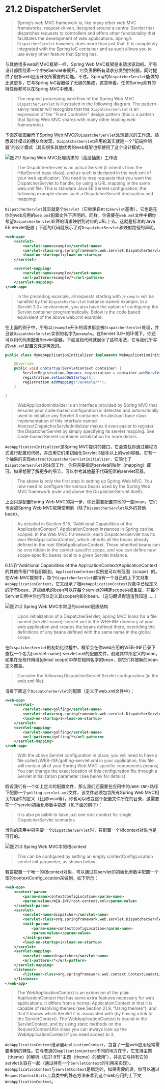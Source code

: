 # 21.2 DispatcherServlet

> Spring’s web MVC framework is, like many other web MVC frameworks, request-driven, designed around a central Servlet that dispatches requests to controllers and offers other functionality that facilitates the development of web applications. Spring’s `DispatcherServlet` however, does more than just that. It is completely integrated with the Spring IoC container and as such allows you to use every other feature that Spring has.

与其他很多web的MVC框架一样，Spring Web MVC框架是由请求驱动的。所有设计都围绕着一个中央Servlet来展开，它负责把所有请求分发到控制器，同时提供了很多web应用开发所需要的功能。不过，Spring的`DispatcherServlet`能做的比这更多，它与Spring IoC容器做了无缝的集成，这意味着，任何Spring具有的特性你都可以在Spring MVC中使用。

> The request processing workflow of the Spring Web MVC `DispatcherServlet` is illustrated in the following diagram. The pattern-savvy reader will recognize that the `DispatcherServlet` is an expression of the "Front Controller" design pattern (this is a pattern that Spring Web MVC shares with many other leading web frameworks).

下面这张图展示了Spring Web MVC的`DispatcherServlet`处理请求的工作流。熟悉设计模式的朋友会发现，`DispatcherServlet`应用的其实就是一个“前端控制器”的设计模式（其实很多其他优秀的web框架也都使用了这个设计模式）。

![图21.1 Spring Web MVC处理请求的（高层抽象）工作流](./figures/figure-21-1-the-request-processing-workflow-in-spring-web-mvc.png)

> The DispatcherServlet is an actual Servlet (it inherits from the HttpServlet base class), and as such is declared in the web.xml of your web application. You need to map requests that you want the DispatcherServlet to handle, by using a URL mapping in the same web.xml file. This is standard Java EE Servlet configuration; the following example shows such a DispatcherServlet declaration and mapping:

`DispatcherServlet`其实就是个`Servlet`（它继承自`HttpServlet`基类），它也是在你的web应用的`web.xml`配置文件下声明的。同样，你需要在`web.xml`文件中把你希望`DispatcherServlet`处理的请求映射到对应的URL上去。这就是标准的Java EE Servlet配置；下面的代码就展示了对`DispatcherServlet`和映射路径的声明。

```xml
<web-app>
    <servlet>
        <servlet-name>example</servlet-name>
        <servlet-class>org.springframework.web.servlet.DispatcherServlet</servlet-class>
        <load-on-startup>1</load-on-startup>
    </servlet>

    <servlet-mapping>
        <servlet-name>example</servlet-name>
        <url-pattern>/example/*</url-pattern>
    </servlet-mapping>
</web-app>
```

> In the preceding example, all requests starting with `/example` will be handled by the `DispatcherServlet` instance named example. In a Servlet 3.0+ environment, you also have the option of configuring the Servlet container programmatically. Below is the code based equivalent of the above web.xml example:

在上面的例子中，所有以`/example`开头的请求都会被`DispatcherServlet`处理，并且该`DispatcherServlet`实例的名字为`example`。在Servlet 3.0+的环境下，你还可以用代码来配置Servlet容器。下面这段代码就展示了这种用法，它与我们所写的`web.xml`配置文件是等效的。

```java
public class MyWebApplicationInitializer implements WebApplicationInitializer {

    @Override
    public void onStartup(ServletContext container) {
        ServletRegistration.Dynamic registration = container.addServlet("dispatcher", new DispatcherServlet());
        registration.setLoadOnStartup(1);
        registration.addMapping("/example/*");
    }

}
```

> WebApplicationInitializer is an interface provided by Spring MVC that ensures your code-based configuration is detected and automatically used to initialize any Servlet 3 container. An abstract base class implementation of this interface named AbstractDispatcherServletInitializer makes it even easier to register the DispatcherServlet by simply specifying its servlet mapping. See Code-based Servlet container initialization for more details.

`WebApplicationInitializer`是Spring MVC提供的接口，它会查找你通过编程方式进行配置的代码，并应用它们来初始化Servlet 3版本以上的web容器。它有一个抽象的实现`AbstractDispatcherServletInitializer`，它简化了`DispatcherServlet`的注册工作，你只需要指定servlet的映射（mapping）即可。如果想要了解更多的细节，可以参考其他基于代码配置的servlet容器。

> The above is only the first step in setting up Spring Web MVC. You now need to configure the various beans used by the Spring Web MVC framework (over and above the DispatcherServlet itself).

上面只是配置Spring Web MVC的第一步，你还需要配置其他的一些bean，它们也会被Spring Web MVC框架使用到（除了`DispatcherServlet`以外的其他bean）。

> As detailed in Section 6.15, “Additional Capabilities of the ApplicationContext”, ApplicationContext instances in Spring can be scoped. In the Web MVC framework, each DispatcherServlet has its own WebApplicationContext, which inherits all the beans already defined in the root WebApplicationContext. These inherited beans can be overridden in the servlet-specific scope, and you can define new scope-specific beans local to a given Servlet instance.

6.15节“Additional Capabilities of the ApplicationContext(ApplicationContext的其他作用)”中我们聊到，`ApplicationContext`实例是可以有范围（scope）的。在Web MVC框架中，每个`DispatcherServlet`都持有一个自己的上下文对象`WebApplicationContext`，它又继承了根`WebApplicationContext`对象中已经定义的所有bean。这些继承的bean可以在每个servlet的特定scope内被重载，在每个Servlet实例中你也可以定义其scope内新的bean。（这句翻译得渣渣我知道……）

![图21.2 Spring Web MVC中常见的context层级结构](./figures/figure-21-2-typical-context-hierarchy-in-spring-web-mvc.png)

> Upon initialization of a DispatcherServlet, Spring MVC looks for a file named [servlet-name]-servlet.xml in the WEB-INF directory of your web application and creates the beans defined there, overriding the definitions of any beans defined with the same name in the global scope.

在`DispatcherServlet`的初始化过程中，框架会在你web应用的WEB-INF目录下查找一个名为[servlet-name]-servlet.xml的配置文件，创建其中所定义的bean。如果在全局作用域(global scope)中存在相同名字的bean，则它们将被新的bean定义覆盖。

> Consider the following DispatcherServlet Servlet configuration (in the web.xml file):

请看下面这个`DispatcherServlet`的配置（定义于web.xml文件中）：

```xml
<web-app>
    <servlet>
        <servlet-name>golfing</servlet-name>
        <servlet-class>org.springframework.web.servlet.DispatcherServlet</servlet-class>
        <load-on-startup>1</load-on-startup>
    </servlet>
    <servlet-mapping>
        <servlet-name>golfing</servlet-name>
        <url-pattern>/golfing/*</url-pattern>
    </servlet-mapping>
</web-app>
```

> With the above Servlet configuration in place, you will need to have a file called /WEB-INF/golfing-servlet.xml in your application; this file will contain all of your Spring Web MVC-specific components (beans). You can change the exact location of this configuration file through a Servlet initialization parameter (see below for details).

假设我们有一个如上定义的配置文件，那么我们还需要在应用中的`/WEB-INF/`路径下配置一个`golfing-servlet.xml`文件，该文件必须包含所有Spring Web MVC相关的组件的定义（比如bean等）。你也可以改变这个配置文件所在的目录，这需要在一个servlet初始化参数中指定（见下面的例子）：

> It is also possible to have just one root context for single DispatcherServlet scenarios.

当你的应用中只需要一个`DispatcherServlet`时，只配置一个根context对象也是可行的。

![图21.3 Spring Web MVC中的根context](./figures/figure-21-3-single-root-context-in-spring-web-mvc.png)

> This can be configured by setting an empty contextConfigLocation servlet init parameter, as shown below:

若要配置一个唯一的根context对象，可以通过在servlet的初始化参数中配置一个空的contextConfigLocation来做到，如下所示：

```xml
<web-app>
    <context-param>
        <param-name>contextConfigLocation</param-name>
        <param-value>/WEB-INF/root-context.xml</param-value>
    </context-param>
    <servlet>
        <servlet-name>dispatcher</servlet-name>
        <servlet-class>org.springframework.web.servlet.DispatcherServlet</servlet-class>
        <init-param>
            <param-name>contextConfigLocation</param-name>
            <param-value></param-value>
        </init-param>
        <load-on-startup>1</load-on-startup>
    </servlet>
    <servlet-mapping>
        <servlet-name>dispatcher</servlet-name>
        <url-pattern>/*</url-pattern>
    </servlet-mapping>
    <listener>
        <listener-class>org.springframework.web.context.ContextLoaderListener</listener-class>
    </listener>
</web-app>
```

> The WebApplicationContext is an extension of the plain ApplicationContext that has some extra features necessary for web applications. It differs from a normal ApplicationContext in that it is capable of resolving themes (see Section 21.9, “Using themes”), and that it knows which Servlet it is associated with (by having a link to the ServletContext). The WebApplicationContext is bound in the ServletContext, and by using static methods on the RequestContextUtils class you can always look up the WebApplicationContext if you need access to it.

`WebApplicationContext`继承自`ApplicationContext`，包含了一些web应用经常需要用到的特性。它与普通的`ApplicationContext`不同的地方在于，它支持主题（theme）的解析（见21.9节“主题（theme）的使用”），并且它与持有它的servlet关联在一起（通过持有一个`ServletContext`的引用来实现）。`WebApplicationContext`与`ServletContext`是绑定的，如果需要的话，你可以通过`RequestContextUtils`工具类中的静态方法来拿到这个web应用的上下文`WebApplicationContext`。

